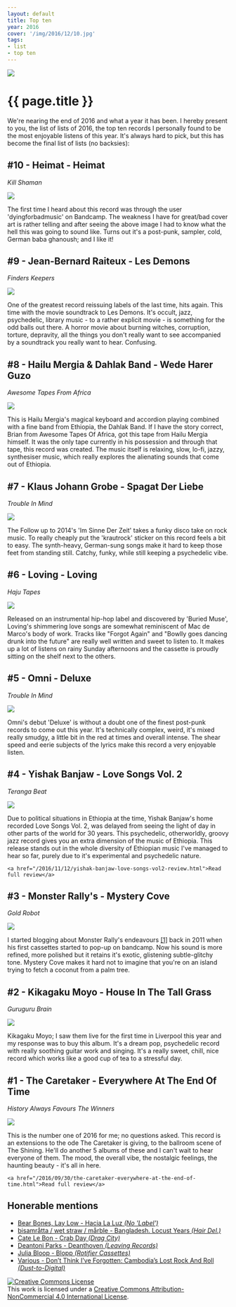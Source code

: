 ```yaml
---
layout: default
title: Top ten
year: 2016
cover: '/img/2016/12/10.jpg'
tags:
- list
- top ten
---
```


<img class='cover' src="{{ page.cover }}"/>

<div class='pg post'>
  <h1>{{ page.title }}</h1>
  <p>
    We're nearing the end of 2016 and what a year it has been.
    I hereby present to you, the list of lists of 2016, the top
    ten records I personally found to be the most enjoyable
    listens of this year. It's always hard to pick, but this has
    become the final list of lists (no backsies):
  </p>
</div>

<div class='pg post'>
  <h2>#10 - Heimat - Heimat</h2>
  <div>
    <i>Kill Shaman</i>
  </div>
  <p>
    <a href="https://teenagemenopause.bandcamp.com/album/heimat" target="_blank">
      <img class="cover" src="/img/2016/12/10.jpg"/>
    </a>
  </p>
  <p>
    The first time I heard about this record was through the user
    'dyingforbadmusic' on Bandcamp. The weakness I have for great/bad cover
    art is rather telling and after seeing the above image I had to know
    what the hell this was going to sound like. Turns out it's a post-punk,
    sampler, cold, German baba ghanoush; and I like it!
  </p>
</div>

<div class='pg post'>
  <h2>#9 - Jean-Bernard Raiteux - Les Demons</h2>
  <div>
    <i>Finders Keepers</i>
  </div>
  <p>
    <a href="https://www.youtube.com/watch?v=Gv0gEt2yXns" target="_blank">
      <img class="cover" src="/img/2016/12/9.jpg"/>
    </a>
  </p>
  <p>
    One of the greatest record reissuing labels of the last time, hits
    again. This time with the movie soundtrack to Les Demons.
    It's occult, jazz, psychedelic, library music - to a rather explicit
    movie - is something for the odd balls out there. A horror movie about burning
    witches, corruption, torture, depravity, all the things you don't
    really want to see accompanied by a soundtrack you really want to hear.
    Confusing.
  </p>
</div>

<div class='pg post'>
  <h2>#8 - Hailu Mergia & Dahlak Band - Wede Harer Guzo</h2>
  <div>
    <i>Awesome Tapes From Africa</i>
  </div>
  <p>
    <a href="https://hailumergia.bandcamp.com/album/wede-harer-guzo" target="_blank">
      <img class="cover" src="/img/2016/12/8.jpg"/>
    </a>
  </p>
  <p>
    This is Hailu Mergia's magical keyboard and accordion playing combined
    with a fine band from Ethiopia, the Dahlak Band. If I
    have the story correct, Brian from Awesome Tapes Of Africa, got
    this tape from Hailu Mergia himself. It was the only tape currently
    in his possession and through that tape, this record was created.
    The music itself is relaxing, slow, lo-fi, jazzy, synthesiser music,
    which really explores the alienating sounds that come out of Ethiopia.
  </p>
</div>

<div class='pg post'>
  <h2>#7 - Klaus Johann Grobe - Spagat Der Liebe</h2>
  <div>
    <i>Trouble In Mind</i>
  </div>
  <p>
    <a href="https://soundcloud.com/troubleinmind/klaus-johann-grobe-wo-sind" target="_blank">
      <img class="cover" src="/img/2016/12/7.jpg"/>
    </a>
  </p>
  <p>
    The Follow up to 2014's 'Im Sinne Der Zeit' takes a funky disco take on rock
    music. To really cheaply put the 'krautrock' sticker on this record
    feels a bit to easy. The synth-heavy, German-sung songs make it hard
    to keep those feet from standing still. Catchy, funky, while still
    keeping a psychedelic vibe.
  </p>
</div>

<div class='pg post'>
  <h2>#6 - Loving - Loving</h2>
  <div>
    <i>Haju Tapes</i>
  </div>
  <p>
    <a href="https://loving1.bandcamp.com/album/loving" target="_blank">
      <img class="cover" src="/img/2016/12/6.jpg"/>
    </a>
  </p>
  <p>
    Released on an instrumental hip-hop label and discovered by
    'Buried Muse', Loving's shimmering love songs are somewhat
    reminiscent of Mac de Marco's body of work. Tracks like "Forgot Again"
    and "Bowlly goes dancing drunk into the future" are really well
    written and sweet to listen to. It makes up a lot of listens
    on rainy Sunday afternoons and the cassette is proudly sitting on the
    shelf next to the others.
  </p>
</div>

<div class='pg post'>
  <h2>#5 - Omni - Deluxe</h2>
  <div>
    <i>Trouble In Mind</i>
  </div>
  <p>
    <a href="https://omniatl.bandcamp.com/album/deluxe" target="_blank">
      <img class="cover" src="/img/2016/12/5.jpg"/>
    </a>
  </p>
  <p>
    Omni's debut 'Deluxe' is without a doubt one of the finest post-punk
    records to come out this year. It's technically complex, weird, it's mixed
    really smudgy, a little bit in the red at times and overall intense.
    The shear speed and eerie subjects of the lyrics make this record a
    very enjoyable listen.
  </p>
</div>

<div class='pg post'>
  <h2>#4 - Yishak Banjaw - Love Songs Vol. 2</h2>
  <div>
    <i>Teranga Beat</i>
  </div>
  <p>
    <a href="https://terangabeat.bandcamp.com/album/love-songs-vol-2" target="_blank">
      <img class="cover" src="/img/2016/12/4.jpg"/>
    </a>
  </p>
  <p>
    Due to political situations in Ethiopia at the time, Yishak Banjaw's home recorded
    Love Songs Vol. 2, was delayed from seeing the light of day in other parts of the
    world for 30 years. This psychedelic, otherworldly, groovy jazz record gives you
    an extra dimension of the music of Ethiopia. This release stands out in the
    whole diversity of Ethiopian music I've managed to hear so far, purely due to
    it's experimental and psychedelic nature.

    <a href="/2016/11/12/yishak-banjaw-love-songs-vol2-review.html">Read full review</a>
  </p>
</div>

<div class='pg post'>
  <h2>#3 - Monster Rally's - Mystery Cove</h2>
  <div>
    <i>Gold Robot</i>
  </div>
  <p>
    <a href="https://monsterrally.bandcamp.com/album/mystery-cove-lp" target="_blank">
      <img class="cover" src="/img/2016/12/3.jpg"/>
    </a>
  </p>
  <p>
    I started blogging about Monster Rally's endeavours
    <a href="http://kofferbaque.blogspot.nl/2011/09/introduction-to-monster-rally.html" target="_blank">[1]</a>
    back in 2011 when
    his first cassettes started to pop-up on bandcamp. Now his sound is
    more refined, more polished but it retains it's exotic, glistening
    subtle-glitchy tone. Mystery Cove makes it hard not to imagine that
    you're on an island trying to fetch a coconut from a palm tree.
  </p>
</div>

<div class='pg post'>
  <h2>#2 - Kikagaku Moyo - House In The Tall Grass</h2>
  <div>
    <i>Guruguru Brain</i>
  </div>
  <p>
    <a href="https://www.youtube.com/watch?v=elHrJAvNq_E" target="_blank">
      <img class="cover" src="/img/2016/12/2.jpg"/>
    </a>
  </p>
  <p>
    Kikagaku Moyo; I saw them live for the first time in Liverpool
    this year and my response was to buy this album. It's a dream
    pop, psychedelic record with really soothing guitar work and
    singing. It's a really sweet, chill, nice record which works
    like a good cup of tea to a stressful day.
  </p>
</div>

<div class='pg post'>
  <h2>#1 - The Caretaker - Everywhere At The End Of Time</h2>
  <div>
    <i>History Always Favours The Winners</i>
  </div>
  <p>
    <a href="https://www.youtube.com/watch?v=HlCKYeQFw3U&t=710s" target="_blank">
      <img class="cover" src="/img/2016/12/1.jpg"/>
    </a>
  </p>
  <p>
    This is the number one of 2016 for me; no questions asked. This record
    is an extensions to the ode The Caretaker is giving, to the ballroom
    scene of The Shining. He'll do another 5 albums of these and I can't
    wait to hear everyone of them. The mood, the overall vibe, the
    nostalgic feelings, the haunting beauty - it's all in here.

    <a href="/2016/09/30/the-caretaker-everywhere-at-the-end-of-time.html">Read full review</a>
  </p>
</div>

<div class='pg post'>
  <h2>Honerable mentions</h2>
  <ul>
    <li>
      <a href="https://soundcloud.com/markrh/bear-bones-lay-low-nubes-de-miel" target="_blank">
        Bear Bones, Lay Low - Hacia La Luz <i>(No 'Label')</i>
      </a>
    </li>
    <li>
      <a href="https://hairdel.bandcamp.com/album/bangladesh-locust-years" target="_blank">
         bisamråtta / wet straw / mårble - Bangladesh. Locust Years <i>(Hair Del.)</i>
      </a>
    </li>
    <li>
      <a href="https://www.youtube.com/watch?v=56y8DPVTX14" target="_blank">
        Cate Le Bon - Crab Day <i>(Drag City)</i>
      </a>
    </li>
    <li>
      <a href="https://soundcloud.com/leavingrecords/deantoni-parks-magdalena" target="_blank">
        Deantoni Parks - Deanthoven <i>(Leaving Records)</i>
      </a>
    </li>
    <li>
      <a href="https://rotifercassettes.bandcamp.com/album/bllop" target="_blank">
        Julia Bloop - Blopp <i>(Rotifier Cassettes)</i>
      </a>
    </li>
    <li>
      <a href="https://www.youtube.com/watch?v=0jDz2BrD25s" target="_blank">
        Various - Don’t Think I’ve Forgotten: Cambodia’s Lost Rock And Roll <i>(Dust-to-Digital)</i>
      </a>
    </li>
  </ul>
</div>

<div class="pg post">
  <a rel="license" href="http://creativecommons.org/licenses/by-nc/4.0/"><img alt="Creative Commons License" style="border-width:0" src="https://i.creativecommons.org/l/by-nc/4.0/80x15.png" /></a><br />This work is licensed under a <a rel="license" href="http://creativecommons.org/licenses/by-nc/4.0/">Creative Commons Attribution-NonCommercial 4.0 International License</a>.
</div>
